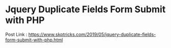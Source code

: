 # Jquery Duplicate Fields Form Submit with PHP

Post Link : https://www.skptricks.com/2019/05/jquery-duplicate-fields-form-submit-with-php.html
